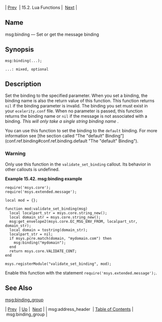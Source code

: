 | [Prev](lua.ref.msg_address_header)  | 15.2. Lua Functions |  [Next](lua.ref.msg_binding_group.php) |

<a name="lua.ref.msg_binding"></a>
## Name

msg:binding — Set or get the message binding

<a name="idp25337872"></a>
## Synopsis

`msg:binding(...);`

`...: mixed, optional`<a name="idp25340544"></a>
## Description

Set the binding to the specified parameter. When you set a binding, the binding name is also the return value of this function. This function returns `nil` if the binding parameter is invalid. The binding you set must exist in your `ecelerity.conf` file. When no parameter is passed, this function returns the binding name or `nil` if the message is not associated with a binding. *This will only take a single string binding name* .

You can use this function to set the binding to the `default` binding. For more information see [the section called “The "default" Binding”](conf.ref.binding#conf.ref.binding.default "The "default" Binding").

### Warning

Only use this function in the `validate_set_binding` callout. Its behavior in other callouts is undefined.

<a name="lua.ref.msg_binding.example"></a>

**Example 15.42. msg:binding example**

```
require('msys.core');
require('msys.extended.message');

local mod = {};

function mod:validate_set_binding(msg)
  local localpart_str = msys.core.string_new();
  local domain_str = msys.core.string_new();
  msg:get_envelope2(msys.core.EC_MSG_ENV_FROM, localpart_str, domain_str);
  local domain = tostring(domain_str);
  localpart_str = nil;
  if msys.pcre.match(domain, "mydomain.com") then
    msg:binding("mydomain");
  end
  return msys.core.VALIDATE_CONT;
end

msys.registerModule("validate_set_binding", mod);
```

Enable this function with the statement `require('msys.extended.message');`.

<a name="idp25350496"></a>
## See Also

[msg:binding_group](lua.ref.msg_binding_group "msg:binding_group")

| [Prev](lua.ref.msg_address_header)  | [Up](lua.function.details.php) |  [Next](lua.ref.msg_binding_group.php) |
| msg:address_header  | [Table of Contents](index) |  msg:binding_group |
